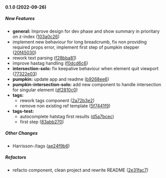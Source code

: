#### 0.1.0 (2022-09-26)

##### New Features

* **general:**  Improve design for dev phase and show summary in prioritary on z-index ([103a0c26](https://github.com/Harrisson-/pumpkin/commit/103a0c262cb6729f3e0d8e261a9d335f953a60e6))
*  implement new behaviour for long breadcrumb, fix non providing required props error, implement first step of pumpkin stepper ([20f45030](https://github.com/Harrisson-/pumpkin/commit/20f450302284b86c0b5063a78f73a3a7bc88a079))
*  rework text parsing ([f28bba81](https://github.com/Harrisson-/pumpkin/commit/f28bba81963318d738045efe490fdf15efbe509f))
*  improve hastag handling ([f0dcd6c6](https://github.com/Harrisson-/pumpkin/commit/f0dcd6c64c2f777c4e8dda8fcfa94af8c549ff58))
* **intersection-solo:**  fix keepalive behaviour when element quit viewport ([77322e03](https://github.com/Harrisson-/pumpkin/commit/77322e031d5342cda863841ed63c7c69f1758914))
* **pumpkin:**  update app and readme ([b9268ee6](https://github.com/Harrisson-/pumpkin/commit/b9268ee66dafe545517d34cb8415ea795afcbbc9))
* **pumpkin-intersection-solo:**  add new component to handle intersection for singular element ([df2810c0](https://github.com/Harrisson-/pumpkin/commit/df2810c0d5ddfe1a154bf1ffc1c395f6996e838e))
* **tags:**
  *  rework tags component ([2a72b3e2](https://github.com/Harrisson-/pumpkin/commit/2a72b3e238777c0886f55fa33e29046893f50a53))
  *  remove non existing ref template ([5f7441f9](https://github.com/Harrisson-/pumpkin/commit/5f7441f9e3233e1a36002419cf8b2ab332396c7e))
* **tags-test:**
  *  autocomplete hatstag first results ([d5a7bcec](https://github.com/Harrisson-/pumpkin/commit/d5a7bcec8ab8174cc30442feb9160834327817f4))
  *  first step ([83abb270](https://github.com/Harrisson-/pumpkin/commit/83abb2700fb702229cd5d2312197e91c8206f24d))

##### Other Changes

* Harrisson-/tags ([ae24f9b6](https://github.com/Harrisson-/pumpkin/commit/ae24f9b6f7a25702ef9ee684749930644fd29fa4))

##### Refactors

*  refacto component, clean project and rewrite README ([2e31fac7](https://github.com/Harrisson-/pumpkin/commit/2e31fac77185fa71e84b2d5a580bb9b075362075))

